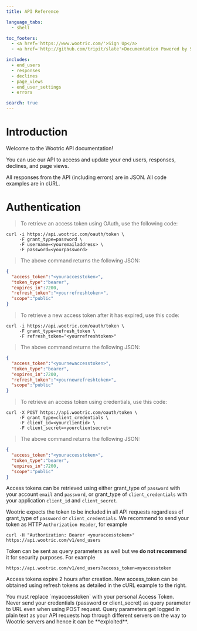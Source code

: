 ```yaml
---
title: API Reference

language_tabs:
  - shell

toc_footers:
  - <a href='https://www.wootric.com/'>Sign Up</a>
  - <a href='http://github.com/tripit/slate'>Documentation Powered by Slate</a>

includes:
  - end_users
  - responses
  - declines
  - page_views
  - end_user_settings
  - errors

search: true
---
```


# Introduction

Welcome to the Wootric API documentation!

You can use our API to access and update your end users, responses, declines, and page views.

All responses from the API (including errors) are in JSON. All code examples are in cURL.

# Authentication
> To retrieve an access token using OAuth, use the following code:

```shell
curl -i https://api.wootric.com/oauth/token \
     -F grant_type=password \
     -F username=<youremailaddress> \
     -F password=<yourpassword>
```

> The above command returns the following JSON:

```json
{
  "access_token":"<youraccesstoken>",
  "token_type":"bearer",
  "expires_in":7200,
  "refresh_token":"<yourrefreshtoken>",
  "scope":"public"
}
```

> To retrieve a new access token after it has expired, use this code:

```shell
curl -i https://api.wootric.com/oauth/token \
     -F grant_type=refresh_token \
     -F refresh_token="<yourrefreshtoken>"
```

> The above command returns the following JSON:

```json
{
  "access_token":"<yournewaccesstoken>",
  "token_type":"bearer",
  "expires_in":7200,
  "refresh_token":"<yournewrefreshtoken>",
  "scope":"public"
}
```

> To retrieve an access token using credentials, use this code:

```shell
curl -X POST https://api.wootric.com/oauth/token \
     -F grant_type=client_credentials \
     -F client_id=<yourclientid> \
     -F client_secret=<yourclientsecret>
```

> The above command returns the following JSON:

```json
{
  "access_token":"<youraccesstoken>",
  "token_type":"bearer",
  "expires_in":7200,
  "scope":"public"  
}
```

Access tokens can be retrieved using either grant_type of `password` with your account `email` and `password`, or grant_type of `client_credentials` with your application `client_id` and `client_secret`.

Wootric expects the  token to be included in all API requests regardless of grant_type of `password` or `client_credentials`. We recommend to send your token as HTTP `Authorization Header`, for example

`curl -H "Authorization: Bearer <youraccesstoken>" https://api.wootric.com/v1/end_users`

Token can be sent as query parameters as well but we **do not recommend** it for security purposes. For example

`https://api.wootric.com/v1/end_users?access_token=myaccesstoken`

Access tokens expire 2 hours after creation. New access_token can be obtained using refresh tokens as detailed in the cURL example to the right.

<aside class="notice">
You must replace `myaccesstoken` with your personal Access Token.
</aside>

<aside class="notice">
Never send your credentials (password or client_secret) as query parameter to URL even when using POST request. Query parameters get logged in plain text as your API requests hop through different servers on the way to Wootric servers and hence it can be **exploited**.
</aside>
